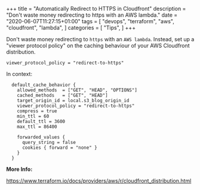 +++
title = "Automatically Redirect to HTTPS in Cloudfront"
description = "Don't waste money redirecting to https with an AWS lambda."
date = "2020-06-07T11:27:15+01:00"
tags = [
  "devops",
  "terraform",
  "aws",
  "cloudfront",
  "lambda",
]
categories = [
  "Tips",
]
+++

Don't waste money redirecting to `https` with an `AWS lambda`.
Instead, set up a "viewer protocol policy" on the caching behaviour of your AWS Cloudfront distribution.

```hcl
viewer_protocol_policy = "redirect-to-https"
```

In context:

```hcl
  default_cache_behavior {
    allowed_methods  = ["GET", "HEAD", "OPTIONS"]
    cached_methods   = ["GET", "HEAD"]
    target_origin_id = local.s3_blog_origin_id
    viewer_protocol_policy = "redirect-to-https"
    compress = true
    min_ttl = 60
    default_ttl = 3600
    max_ttl = 86400

    forwarded_values {
      query_string = false
      cookies { forward = "none" }
    }
  }
```

__More Info:__

https://www.terraform.io/docs/providers/aws/r/cloudfront_distribution.html